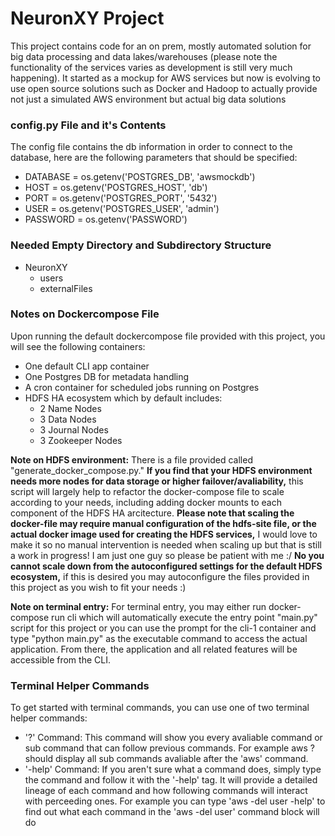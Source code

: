 # NeuronXY Project
This project contains code for an on prem, mostly automated solution for big data processing and data lakes/warehouses (please note the functionality of the services varies as development is still very much happening). It started as a mockup for AWS services but now is evolving to use open source solutions such as Docker and Hadoop to actually provide not just a simulated AWS environment but actual big data solutions

### config.py File and it's Contents
The config file contains the db information in order to connect to the database, here are the following parameters that should be specified:
- DATABASE = os.getenv('POSTGRES_DB', 'awsmockdb')
- HOST = os.getenv('POSTGRES_HOST', 'db')
- PORT = os.getenv('POSTGRES_PORT', '5432')
- USER = os.getenv('POSTGRES_USER', 'admin')
- PASSWORD = os.getenv('PASSWORD')

### Needed Empty Directory and Subdirectory Structure
- NeuronXY
  - users
  - externalFiles

### Notes on Dockercompose File
Upon running the default dockercompose file provided with this project, you will see the following containers:
- One default CLI app container
- One Postgres DB for metadata handling
- A cron container for scheduled jobs running on Postgres
- HDFS HA ecosystem which by default includes:
   - 2 Name Nodes
   - 3 Data Nodes
   - 3 Journal Nodes
   - 3 Zookeeper Nodes

**Note on HDFS environment:** There is a file provided called "generate_docker_compose.py." **If you find that your HDFS environment needs more nodes for data storage or higher failover/avaliability,** this script will largely help to refactor the docker-compose file to scale according to your needs, including adding docker mounts to each component of the HDFS HA arcitecture. **Please note that scaling the docker-file may require manual configuration of the hdfs-site file, or the actual docker image used for creating the HDFS services,** I would love to make it so no manual intervention is needed when scaling up but that is still a work in progress! I am just one guy so please be patient with me :/ **No you cannot scale down from the autoconfigured settings for the default HDFS ecosystem,** if this is desired you may autoconfigure the files provided in this project as you wish to fit your needs :)

**Note on terminal entry:** For terminal entry, you may either run docker-compose run cli which will automatically execute the entry point "main.py" script for this project or you can use the prompt for the cli-1 container and type "python main.py" as the executable command to access the actual application. From there, the application and all related features will be accessible from the CLI. 

### Terminal Helper Commands
To get started with terminal commands, you can use one of two terminal helper commands:
- '?' Command: This command will show you every avaliable command or sub command that can follow previous commands. For example aws ? should display all sub commands avaliable after the 'aws' command.
- '-help' Command: If you aren't sure what a command does, simply type the command and follow it with the '-help' tag. It will provide a detailed lineage of each command and how following commands will interact with perceeding ones. For example you can type 'aws -del user -help' to find out what each command in the 'aws -del user' command block will do

